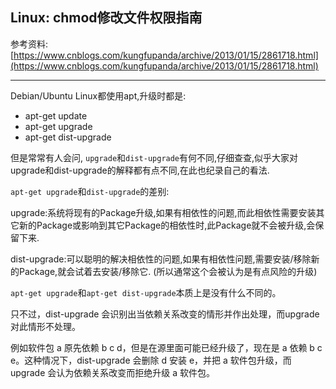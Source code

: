 ## Linux: chmod修改文件权限指南

参考资料: [https://www.cnblogs.com/kungfupanda/archive/2013/01/15/2861718.html](https://www.cnblogs.com/kungfupanda/archive/2013/01/15/2861718.html)

--------------------------------------------------

Debian/Ubuntu Linux都使用apt,升级时都是: 

* apt-get update 
* apt-get upgrade 
* apt-get dist-upgrade 

但是常常有人会问, `upgrade`和`dist-upgrade`有何不同,仔细查查,似乎大家对upgrade和dist-upgrade的解释都有点不同,在此也纪录自己的看法. 

`apt-get upgrade`和`dist-upgrade`的差别: 

upgrade:系统将现有的Package升级,如果有相依性的问题,而此相依性需要安装其它新的Package或影响到其它Package的相依性时,此Package就不会被升级,会保留下来. 

dist-upgrade:可以聪明的解决相依性的问题,如果有相依性问题,需要安装/移除新的Package,就会试着去安装/移除它. 
(所以通常这个会被认为是有点风险的升级) 

`apt-get upgrade`和`apt-get dist-upgrade`本质上是没有什么不同的。

只不过，dist-upgrade 
会识别出当依赖关系改变的情形并作出处理，而upgrade对此情形不处理。

例如软件包 a 原先依赖 b c d，但是在源里面可能已经升级了，现在是 a 依赖 b c 
e。这种情况下，dist-upgrade 会删除 d 安装 e，并把 a 软件包升级，而 upgrade 会认为依赖关系改变而拒绝升级 a 
软件包。

